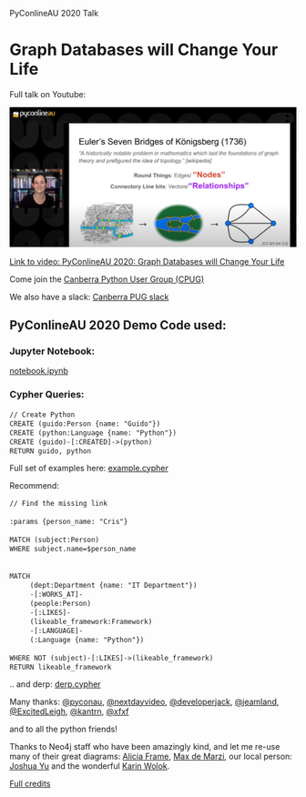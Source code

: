 PyConlineAU 2020 Talk

# Graph Databases will Change Your Life

Full talk on Youtube:

![Link to video: PyConlineAU 2020: Graph Databases will Change Your Life](pyconline2020_graph-databases.png)

[Link to video: PyConlineAU 2020: Graph Databases will Change Your Life](https://www.youtube.com/watch?v=h8cyPIEfxQY&ab_channel=PyConAU)


Come join the [Canberra Python User Group (CPUG)](https://www.meetup.com/Canberra-Python-Meetup-Group/)

We also have a slack: [Canberra PUG slack](https://join.slack.com/t/canberrapug/shared_invite/zt-50v7p9g3-PnlGqMFr2LumH_dNizyWfg)


## PyConlineAU 2020 Demo Code used:

### Jupyter Notebook:

[notebook.ipynb](notebook.ipynb)

### Cypher Queries:

```cypher
// Create Python
CREATE (guido:Person {name: "Guido"})
CREATE (python:Language {name: "Python"})
CREATE (guido)-[:CREATED]->(python)
RETURN guido, python
```

Full set of examples here: [example.cypher](example.cypher)

Recommend:



```cypher
// Find the missing link

:params {person_name: "Cris"}

MATCH (subject:Person)
WHERE subject.name=$person_name


MATCH
     (dept:Department {name: "IT Department"})
     -[:WORKS_AT]-
     (people:Person)
     -[:LIKES]-
     (likeable_framework:Framework)
     -[:LANGUAGE]-
     (:Language {name: "Python"})

WHERE NOT (subject)-[:LIKES]->(likeable_framework)
RETURN likeable_framework
```

 .. and derp: [derp.cypher](derp.cypher)


Many thanks:
[@pyconau](https://twitter.com/pyconau),
[@nextdayvideo](https://twitter.com/nextdayvideo),
[@developerjack](https://twitter.com/developerjack),
[@jeamland](https://twitter.com/jeamland),
[@ExcitedLeigh](https://twitter.com/ExcitedLeigh),
[@kantrn](https://twitter.com/kantrn),
[@xfxf](https://twitter.com/xfxf)

and to all the python friends!


Thanks to Neo4j staff who have been amazingly kind, and let me re-use many of their great diagrams:
[Alicia Frame](https://medium.com/authority-magazine/female-disruptors-how-alicia-frame-of-neo4j-is-shaking-up-the-data-science-industry-4fd5ebd47cdf), [Max de Marzi](https://neo4j.com/blog/contributor/max-de-marzi/), our local person: [Joshua Yu](https://neo4j.com/blog/contributor/fanghua-yu/) and the wonderful [Karin Wolok](https://neo4j.com/blog/contributor/karin-wolok/).

[Full credits](credits.md)
